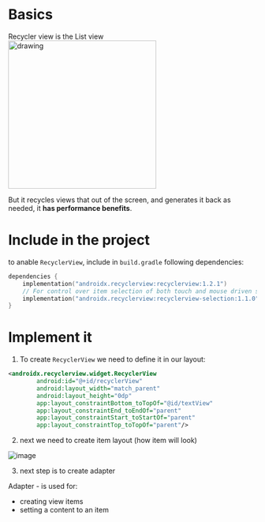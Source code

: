 # Basics

Recycler view is the List view  
<img src="https://user-images.githubusercontent.com/63263301/206408008-0bb9a587-50b7-42d1-b0b4-1715a858db39.png" alt="drawing" width="300"/>  

But it recycles views that out of the screen, and generates it back as needed, it **has performance benefits**.

# Include in the project

to anable `RecyclerView`, include in `build.gradle` following dependencies:
```kotlin
dependencies {
    implementation("androidx.recyclerview:recyclerview:1.2.1")
    // For control over item selection of both touch and mouse driven selection
    implementation("androidx.recyclerview:recyclerview-selection:1.1.0")
}
```

# Implement it

1. To create `RecyclerView` we need to define it in our layout:

```xml
<androidx.recyclerview.widget.RecyclerView
        android:id="@+id/recyclerView"
        android:layout_width="match_parent"
        android:layout_height="0dp"
        app:layout_constraintBottom_toTopOf="@id/textView"
        app:layout_constraintEnd_toEndOf="parent"
        app:layout_constraintStart_toStartOf="parent"
        app:layout_constraintTop_toTopOf="parent"/>
```

2. next we need to create item layout (how item will look)

![image](https://user-images.githubusercontent.com/63263301/206417526-be7430db-e20d-4c3d-8bdf-0f71122baef8.png)

3. next step is to create adapter

Adapter - is used for:
- creating view items
- setting a content to an item
